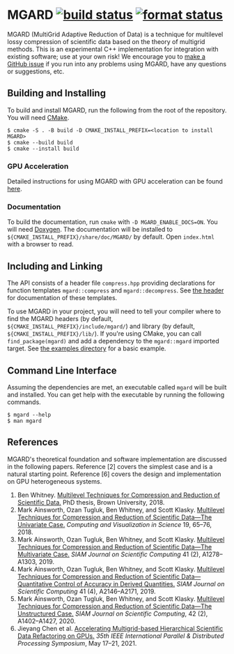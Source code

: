 # MGARD [![build status][push workflow badge]][push workflow] [![format status][format workflow badge]][format workflow]

MGARD (MultiGrid Adaptive Reduction of Data) is a technique for multilevel lossy compression of scientific data based on the theory of multigrid methods.
This is an experimental C++ implementation for integration with existing software; use at your own risk!
We encourage you to [make a GitHub issue][issue form] if you run into any problems using MGARD, have any questions or suggestions, etc.

[push workflow]: https://github.com/CODARcode/MGARD/actions/workflows/build.yml
[push workflow badge]: https://github.com/CODARcode/MGARD/actions/workflows/build.yml/badge.svg
[format workflow]: https://github.com/CODARcode/MGARD/actions/workflows/format.yml
[format workflow badge]: https://github.com/CODARcode/MGARD/actions/workflows/format.yml/badge.svg
[issue form]: https://github.com/CODARcode/MGARD/issues/new/choose

## Building and Installing

To build and install MGARD, run the following from the root of the repository.
You will need [CMake][cmake].

```console
$ cmake -S . -B build -D CMAKE_INSTALL_PREFIX=<location to install MGARD>
$ cmake --build build
$ cmake --install build
```

[cmake]: https://cmake.org/

### GPU Acceleration

Detailed instructions for using MGARD with GPU acceleration can be found [here][gpu instructions].

[gpu instructions]: doc/MGARD-GPU.md

### Documentation

To build the documentation, run `cmake` with `-D MGARD_ENABLE_DOCS=ON`.
You will need [Doxygen][doxygen].
The documentation will be installed to `${CMAKE_INSTALL_PREFIX}/share/doc/MGARD/` by default.
Open `index.html` with a browser to read.

[doxygen]: https://www.doxygen.nl/

## Including and Linking

The API consists of a header file `compress.hpp` providing declarations for function templates `mgard::compress` and `mgard::decompress`.
See [the header][api] for documentation of these templates.

To use MGARD in your project, you will need to tell your compiler where to find the MGARD headers (by default, `${CMAKE_INSTALL_PREFIX}/include/mgard/`) and library (by default, `${CMAKE_INSTALL_PREFIX}/lib/`).
If you're using CMake, you can call `find_package(mgard)` and add a dependency to the `mgard::mgard` imported target.
See [the examples directory][examples] for a basic example.

[api]: include/compress.hpp
[examples]: examples/README.md

## Command Line Interface

Assuming the dependencies are met, an executable called `mgard` will be built and installed.
You can get help with the executable by running the following commands.

```console
$ mgard --help
$ man mgard
```

## References

MGARD's theoretical foundation and software implementation are discussed in the following papers.
Reference [2] covers the simplest case and is a natural starting point.
Reference [6] covers the design and implementation on GPU heterogeneous systems.

1. Ben Whitney. [Multilevel Techniques for Compression and Reduction of Scientific Data.][thesis] PhD thesis, Brown University, 2018.
2. Mark Ainsworth, Ozan Tugluk, Ben Whitney, and Scott Klasky. [Multilevel Techniques for Compression and Reduction of Scientific Data—The Univariate Case.][univariate] *Computing and Visualization in Science* 19, 65–76, 2018.
3. Mark Ainsworth, Ozan Tugluk, Ben Whitney, and Scott Klasky. [Multilevel Techniques for Compression and Reduction of Scientific Data—The Multivariate Case.][multivariate] *SIAM Journal on Scientific Computing* 41 (2), A1278–A1303, 2019.
4. Mark Ainsworth, Ozan Tugluk, Ben Whitney, and Scott Klasky. [Multilevel Techniques for Compression and Reduction of Scientific Data—Quantitative Control of Accuracy in Derived Quantities.][quantities] *SIAM Journal on Scientific Computing* 41 (4), A2146–A2171, 2019.
5. Mark Ainsworth, Ozan Tugluk, Ben Whitney, and Scott Klasky. [Multilevel Techniques for Compression and Reduction of Scientific Data—The Unstructured Case.][unstructured] *SIAM Journal on Scientific Computing*, 42 (2), A1402–A1427, 2020.
6. Jieyang Chen et al. [Accelerating Multigrid-based Hierarchical Scientific Data Refactoring on GPUs.][gpu] *35th IEEE International Parallel & Distributed Processing Symposium*, May 17–21, 2021.

[thesis]: https://doi.org/10.26300/ya1v-hn97
[univariate]: https://doi.org/10.1007/s00791-018-00303-9
[multivariate]: https://doi.org/10.1137/18M1166651
[quantities]: https://doi.org/10.1137/18M1208885
[unstructured]: https://doi.org/10.1137/19M1267878
[gpu]: https://arxiv.org/pdf/2007.04457
